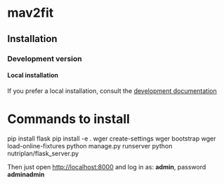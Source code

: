 ﻿# mav2fit

## Installation

### Development version

#### Local installation

If you prefer a local installation, consult the
[development documentation](https://wger.readthedocs.io/en/latest/development.html)

# Commands to install

pip install flask
pip install -e .
wger create-settings
wger bootstrap
wger load-online-fixtures
python manage.py runserver
python nutriplan/flask_server.py

Then just open <http://localhost:8000> and log in as: **admin**, password **adminadmin**
